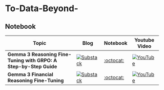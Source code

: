 # To-Data-Beyond-

## Notebook ##

|Topic |Blog| Notebook| Youtube Video |
|-----|--------|----------|----------|
|**Gemma 3 Reasoning Fine-Tuning with GRPO: A Step-by-Step Guide** | [![Substack](https://img.shields.io/badge/Substack-%23006f5c.svg?style=for-the-badge&logo=substack&logoColor=FF6719)]()| [:octocat:](https://github.com/youssefHosni/To-Data-Beyond-/blob/main/Notebooks/Gemma_3_Fine_Tuning_with_GRPO.ipynb) | [![YouTube](https://img.shields.io/badge/YouTube-%23FF0000.svg?style=for-the-badge&logo=YouTube&logoColor=white)]() |
|**Gemma 3 Financial Reasoning Fine-Tuning** | [![Substack](https://img.shields.io/badge/Substack-%23006f5c.svg?style=for-the-badge&logo=substack&logoColor=FF6719)](https://open.substack.com/pub/youssefh/p/gemma-3-fine-tuning-crash-course?r=1sqbmi&utm_campaign=post&utm_medium=web&showWelcomeOnShare=false)| [:octocat:](https://github.com/youssefHosni/To-Data-Beyond-/blob/main/Notebooks/Gemma%203%20Financial%20Reasoning%20Fine%20Tuning.ipynb) | [![YouTube](https://img.shields.io/badge/YouTube-%23FF0000.svg?style=for-the-badge&logo=YouTube&logoColor=white)]() |



